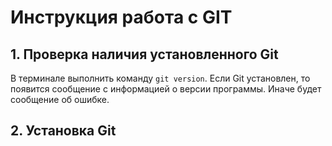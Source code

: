 # Инструкция работа с GIT

## 1. Проверка наличия установленного Git

В терминале выполнить команду    `git version`.
Если Git установлен, то появится сообщение с информацией о версии программы. Иначе будет сообщение об ошибке.

## 2. Установка Git 
